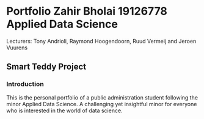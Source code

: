 # Portfolio Zahir Bholai 19126778 Applied Data Science
Lecturers: Tony Andrioli, Raymond Hoogendoorn, Ruud Vermeij and Jeroen Vuurens

## Smart Teddy Project
### Introduction
This is the personal portfolio of a public administration student following the minor Applied Data Science. A challenging yet insightful minor for everyone who is interested in the world of data science.   

